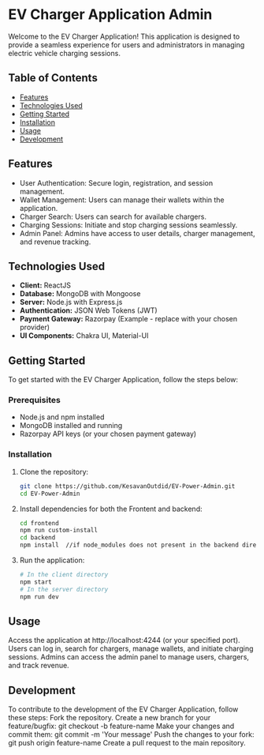 # EV Charger Application Admin 

Welcome to the EV Charger Application! This application is designed to provide a seamless experience for users and administrators in managing electric vehicle charging sessions.

## Table of Contents

- [Features](#features)
- [Technologies Used](#technologies-used)
- [Getting Started](#getting-started)
- [Installation](#installation)
- [Usage](#usage)
- [Development](#development)

## Features

- User Authentication: Secure login, registration, and session management.
- Wallet Management: Users can manage their wallets within the application.
- Charger Search: Users can search for available chargers.
- Charging Sessions: Initiate and stop charging sessions seamlessly.
- Admin Panel: Admins have access to user details, charger management, and revenue tracking.

## Technologies Used

- **Client:** ReactJS
- **Database:** MongoDB with Mongoose
- **Server:** Node.js with Express.js
- **Authentication:** JSON Web Tokens (JWT)
- **Payment Gateway:** Razorpay (Example - replace with your chosen provider)
- **UI Components:** Chakra UI, Material-UI

## Getting Started

To get started with the EV Charger Application, follow the steps below:

### Prerequisites

- Node.js and npm installed
- MongoDB installed and running
- Razorpay API keys (or your chosen payment gateway)

### Installation

1. Clone the repository:

   ```bash
   git clone https://github.com/KesavanOutdid/EV-Power-Admin.git
   cd EV-Power-Admin

2. Install dependencies for both the Frontent and backend:
      ```bash
    cd frontend
    npm run custom-install
    cd backend
    npm install  //if node_modules does not present in the backend directry

3. Run the application:
      ```bash
     # In the client directory
     npm start
     # In the server directory
     npm run dev
## Usage

  Access the application at http://localhost:4244 (or your specified port).
  Users can log in, search for chargers, manage wallets, and initiate charging sessions.
  Admins can access the admin panel to manage users, chargers, and track revenue.

## Development

  To contribute to the development of the EV Charger Application, follow these steps:
  Fork the repository.
  Create a new branch for your feature/bugfix: git checkout -b feature-name
  Make your changes and commit them: git commit -m 'Your message'
  Push the changes to your fork: git push origin feature-name
  Create a pull request to the main repository.


